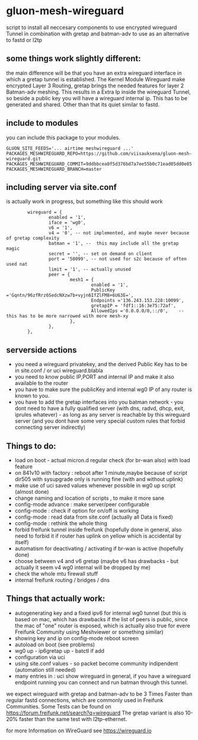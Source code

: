 gluon-mesh-wireguard
============

script to install all neccesary components to use encrypted wireguard Tunnel in combination with gretap and batman-adv to use as an alternative to fastd or l2tp

## some things work slightly different:
the main difference will be that you have an extra wireguard interface in which a gretap tunnel is established.
The Kernel Module Wireguard make encrypted Layer 3 Routing, gretap brings the needed features for layer 2 Batman-adv meshing.
This results in a Extra Ip inside the wireguard Tunnel, so beside a public key you will have a wireguard internal ip.
This has to be generated and shared. 
Other than that its quiet similar to fastd.

## include to modules
you can include this package to your modules.
```
GLUON_SITE_FEEDS='... airtime meshwireguard ...'
PACKAGES_MESHWIREGUARD_REPO=https://github.com/viisauksena/gluon-mesh-wireguard.git
PACKAGES_MESHWIREGUARD_COMMIT=9ddbbcea0f5d376bd7a7ee55b0c71ead05dd0e85
PACKAGES_MESHWIREGUARD_BRANCH=master
```

## including server via site.conf
is actually work in progress, but something like this should work
```
        wireguard = {
                enabled = '1',
                iface = 'wg0',
                v6 = '1',
                v4 = '0', -- not implemented, and maybe never because of gretap complexity
                batman = '1', --  this may include all the gretap magic
                secret = '', -- set on demand on client
                port = '50099', -- not used for s2c because of often used nat
                limit = '1', -- actually unused
                peer = {
                        mesh1 = {
                                enabled = '1',
                                PublicKey ='Gqntn/96zfRrz6SedcNXzw7b+vyjn6IfZlFM8+6U63E=',
                                Endpoints ='136.243.153.228:10099',
                                gretapIP = 'fdf1::16:3e75:72af',
                                AllowedIps ='0.0.0.0/0,::/0',    -- this has to be more narrowed with more mesh-xy
                        },
                },
        },

```

## serverside actions
* you need a wireguard privatekey, and the derived Public Key has to be in site.conf / or uci wireguard.blabla
* you need to know public IP,PORT and internal IP and make it also available to the router
* you have to make sure the publicKey and internal wg0 IP of any router is known to you.
* you have to add the gretap interfaces into you batman network - you dont need to have a fully qualified server (with dns, radvd, dhcp, exit, iprules whatever) - as long as any server is reachable by this wireguard server 
(and you dont have some very special custom rules that forbid connecting server indirectly)

## Things to do:

* load on boot - actual micron.d regular check (for br-wan also) with load feature
* on 841v10 with factory : reboot after 1 minute,maybe because of script
  dir505 with sysupgrade only is running fine (with and without uplink)
* make use of uci saved values whenever possible in wg0 up script (almost done)
* change naming and location of scripts , to make it more sane
* config-mode advance : make server/peer configurable
* config-mode : check if option for on/off is working
* config-mode : read data from site.conf (actually all Data is fixed)
* config-mode : rethink the whole thing
* forbid freifunk tunnel inside freifunk (hopefully done in general, also need to forbid it if router has uplink on yellow which is accidental by itself)
* automatism for deactivating / activating if br-wan is active (hopefully done)
* choose between v4 and v6 gretap (maybe v6 has drawbacks - but actually it seem v4 wg0 internal will be dropped by me)
* check the whole mtu firewall stuff
* internal freifunk routing / bridges / dns

## Things that actually work:
* autogenerating key and a fixed ipv6 for internal wg0 tunnel
  (but this is based on mac, which has drawbacks if the list of peers is public, since the mac of "one" router is exposed,
   which is actually also true for evere Freifunk Community using Meshviewer or something similar)
* showing key and ip on config-mode reboot screen
* autoload on boot (see problems)
* wg0 up - ip6gretap up - batctl if add
* configuration via uci
* using site.conf values - so packet become community indipendent (automation still needed)
* many entries in : uci show wireguard
in general, if you have a wireguard endpoint running you can connect and run batman through this tunnel.

we expect wireguard with gretap and batman-adv to be 3 Times Faster than regular fastd connections, which are commonly used in Freifunk Communities. Some Tests can be found on https://forum.freifunk.net/search?q=wireguard
The gretap variant is also 10-20% faster than the same test with l2tp-ethernet.

for more Information on WireGuard see 
https://wireguard.io
